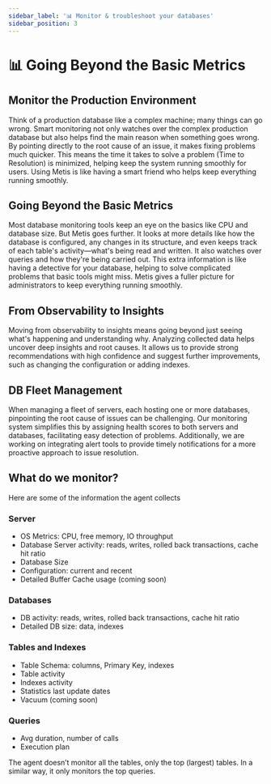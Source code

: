 ```yaml
---
sidebar_label: '📊 Monitor & troubleshoot your databases'
sidebar_position: 3
---
```


# 📊 Going Beyond the Basic Metrics

## Monitor the Production Environment 

Think of a production database like a complex machine; many things can go wrong. Smart monitoring not only watches over the complex production database but also helps find the main reason when something goes wrong. By pointing directly to the root cause of an issue, it makes fixing problems much quicker. This means the time it takes to solve a problem (Time to Resolution) is minimized, helping keep the system running smoothly for users. Using Metis is like having a smart friend who helps keep everything running smoothly.

## Going Beyond the Basic Metrics

Most database monitoring tools keep an eye on the basics like CPU and database size. But Metis goes further. It looks at more details like how the database is configured, any changes in its structure, and even keeps track of each table's activity—what's being read and written. It also watches over queries and how they're being carried out. This extra information is like having a detective for your database, helping to solve complicated problems that basic tools might miss. Metis gives a fuller picture for administrators to keep everything running smoothly.

## From Observability to Insights

Moving from observability to insights means going beyond just seeing what's happening and understanding why. Analyzing collected data helps uncover deep insights and root causes. It allows us to provide strong recommendations with high confidence and suggest further improvements, such as changing the configuration or adding indexes. 

## DB Fleet Management
When managing a fleet of servers, each hosting one or more databases, pinpointing the root cause of issues can be challenging. Our monitoring system simplifies this by assigning health scores to both servers and databases, facilitating easy detection of problems. Additionally, we are working on integrating alert tools to provide timely notifications for a more proactive approach to issue resolution. 


## What do we monitor?

Here are some of the information the agent collects

### Server

- OS Metrics: CPU, free memory, IO throughput
- Database Server activity: reads, writes, rolled back transactions, cache hit ratio
- Database Size
- Configuration: current and recent
- Detailed Buffer Cache usage (coming soon)

### Databases

- DB activity:  reads, writes, rolled back transactions, cache hit ratio
- Detailed DB size: data, indexes

### Tables and Indexes

- Table Schema: columns, Primary Key, indexes
- Table activity
- Indexes activity
- Statistics last update dates
- Vacuum (coming soon)

### Queries

- Avg duration, number of calls
- Execution plan

The agent doesn’t monitor all the tables, only the top (largest) tables. In a similar way, it only monitors the top queries. 

